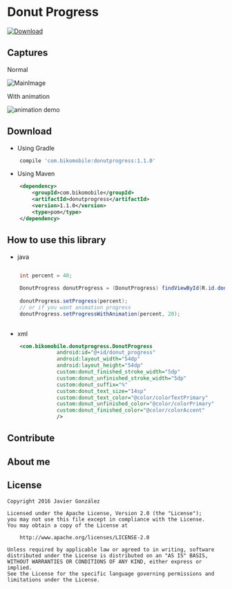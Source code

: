 Donut Progress
=======
 [ ![Download](https://api.bintray.com/packages/javiergm/maven/DonutProgress/images/download.svg) ](https://bintray.com/javiergm/maven/DonutProgress/_latestVersion)

## Captures

Normal

![MainImage](https://raw.githubusercontent.com/javierugarte/donut-progress-android/master/captures/donutprogress_types.png)

With animation

![animation demo](https://raw.githubusercontent.com/javierugarte/donut-progress-android/master/captures/donutprogress_animation.gif)

## Download


- Using Gradle

```groovy
    compile 'com.bikomobile:donutprogress:1.1.0'
```

- Using Maven

```xml
    <dependency>
        <groupId>com.bikomobile</groupId>
        <artifactId>donutprogress</artifactId>
        <version>1.1.0</version>
        <type>pom</type>
    </dependency>
```


## How to use this library


- java

```java

	int percent = 40;
	        
	DonutProgress donutProgress = (DonutProgress) findViewById(R.id.donut_progress);
			
	donutProgress.setProgress(percent);
	// or if you want animation progress
	donutProgress.setProgressWithAnimation(percent, 20);
	
```

- xml

```xml
	<com.bikomobile.donutprogress.DonutProgress
	            android:id="@+id/donut_progress"
	            android:layout_width="54dp"
	            android:layout_height="54dp"
	            custom:donut_finished_stroke_width="5dp"
	            custom:donut_unfinished_stroke_width="5dp"
                custom:donut_suffix="%"
	            custom:donut_text_size="14sp"
	            custom:donut_text_color="@color/colorTextPrimary"
	            custom:donut_unfinished_color="@color/colorPrimary"
	            custom:donut_finished_color="@color/colorAccent"
	            />
```

## Contribute

## About me

## License

```
Copyright 2016 Javier González

Licensed under the Apache License, Version 2.0 (the "License");
you may not use this file except in compliance with the License.
You may obtain a copy of the License at

    http://www.apache.org/licenses/LICENSE-2.0

Unless required by applicable law or agreed to in writing, software
distributed under the License is distributed on an "AS IS" BASIS,
WITHOUT WARRANTIES OR CONDITIONS OF ANY KIND, either express or implied.
See the License for the specific language governing permissions and
limitations under the License.
```

